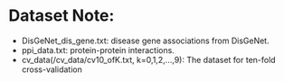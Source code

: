 
# Dataset Note:

+ DisGeNet_dis_gene.txt: disease gene associations from DisGeNet.
+ ppi_data.txt: protein-protein interactions.
+ cv_data(/cv_data/cv10_ofK.txt, k=0,1,2,...,9): The dataset for ten-fold cross-validation

